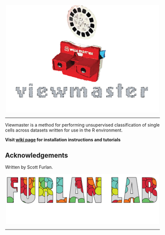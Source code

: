 
<p align="center"><img src="blob/viewmaster-logopng.png" alt="" width="500"></a></p>
<hr>

Viewmaster is a method for performing unsupervised classification of single cells across datasets written for use in the R environment.

**Visit [wiki page](https://github.com/waltno/viewmaster/wiki/Home) for installation instructions and tutorials**

## Acknowledgements

Written by Scott Furlan.


<p align="center"><img src="blob/furlan_lab_logo.png" alt="" width="500"></a></p>
<hr>
